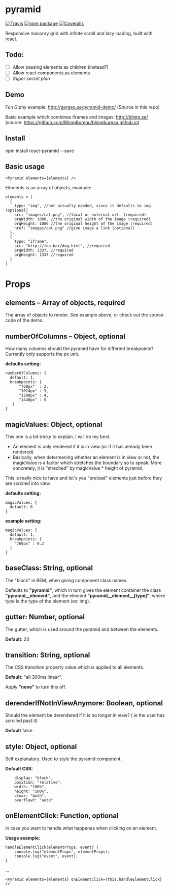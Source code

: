 # pyramid

[![Travis][build-badge]][build]
[![npm package][npm-badge]][npm]
[![Coveralls][coveralls-badge]][coveralls]

Responsive masonry grid with infinte scroll and lazy loading, built with react.

[build-badge]: https://img.shields.io/travis/user/repo/master.png?style=flat-square
[build]: https://travis-ci.org/user/repo

[npm-badge]: https://img.shields.io/npm/v/npm-package.png?style=flat-square
[npm]: https://www.npmjs.org/package/npm-package

[coveralls-badge]: https://img.shields.io/coveralls/user/repo/master.png?style=flat-square
[coveralls]: https://coveralls.io/github/user/repo

## Todo:

- [ ] Allow passing elements as children (instead?)
- [ ] Allow react components as elements
- [ ] *Super secret plan*

## Demo

Fun Giphy example:
http://gergeo.se/pyramid-demo/
(Source in this repo)

Basic example which combines iframes and images:
http://blimp.se/ (source: https://github.com/BlimpBureau/blimpbureau.github.io)

## Install
npm install react-pyramid --save

## Basic usage

```
<Pyramid elements={elements} />
```

Elements is an array of objects, example:

```
elements = [
  {
    type: "img", //not actually needed, since it defaults to img. (optional)
    src: "images/cat.png", //local or external url. (required)
    orgWidth: 1080, //the original width of the image (required)
    orgHeight: 1080 //the original height of the image (required)
    href: "images/cat.png" //give image a link (optional)
  },
  {
    type: "iframe",
    src: "http://foo.bar/dog.html", //required
    orgWidth: 1337, //required
    orgHeight: 1337 //required
  }
]
```

# Props

## elements – Array of objects, required

The array of objects to render. See example above, or check out the source code of the demo.

## numberOfColumns – Object, optional

How many columns should the pyramid have for different breakpoints?
Currently only supports the *px* unit.

**defaults setting:**
```
numberOfColumns: {
  default: 1,
  breakpoints: {
      "768px"  : 2,
      "1024px" : 3,
      "1280px" : 4,
      "1440px" : 5 
   }
}
```

## magicValues: Object, optional

This one is a bit tricky to explain. I will do my best.
- An element is only rendered if it is in view (or if it has already been rendered)
- Basically, when determening whether an element is in view or not, the magicValue is a factor which stretches the boundary so to speak. More concretely, it is "streched" by magicValue * height of pyramid.

This is really nice to have and let's you "preload" elements just before they are scrolled into view.

**defaults setting:**
```
magicValues: {
  default: 0
}
```

**example setting:**
```
magicValues: {
  default: 1,
  breakpoints: {
    "768px" : 0.2
  }
}
```

## baseClass: String, optional

The "block" in BEM, when giving component class names.

Defaults to **"pyramid"**, which in turn gives the element container the class **"pyramid__element"**, and the element **"pyramid__element__[type]"**,
where type is the type of the element (ex: img).

## gutter: Number, optional

The gutter, which is used around the pyramid and between the elements.

**Default:** 20

## transition: String, optional

The CSS transition property value which is applied to all elements.

**Default:** "all 300ms linear".

Apply **"none"** to turn this off.

## derenderIfNotInViewAnymore: Boolean, optional

Should the element be derendered if it is no longer in view? (.ie the user has scrolled past it)

**Default** false

## style: Object, optional

Self explanatory. Used to style the pyramid component.

**Default CSS:**
```
    display: "block",
    position: "relative",
    width: "100%",
    height: "100%",
    clear: "both",
    overflowY: "auto"
```

## onElementClick: Function, optional

In case you want to handle what happenes when clicking on an element.

**Usage example:**

```
handleElementClick(elementProps, event) {
    console.log("elementProps", elementProps);
    console.log("event", event);
}

```
…
```
<Pyramid elements={elements} onElementClick={this.handleElementClick} />
```
